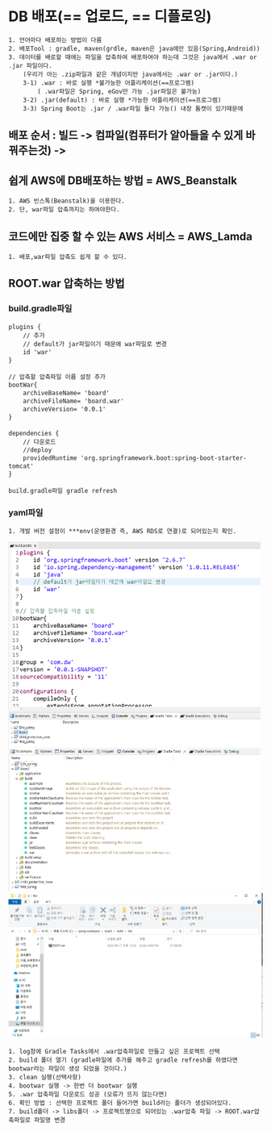 # DB 배포(== 업로드, == 디플로잉)

```
1. 언어마다 배포하는 방법이 다름
2. 배포Tool : gradle, maven(grdle, maven은 java에만 있음(Spring,Android))
3. 데이터를 배로할 때에는 파일을 압축하여 배포하여야 하는데 그것은 java에서 .war or .jar 파일이다.
    (우리가 아는 .zip파일과 같은 개념이지만 java에서는 .war or .jar이다.)
    3-1) .war : 바로 실행 *불가능한 어플리케이션(==프로그램)
        ( .war파일은 Spring, eGov만 가능 .jar파일은 불가능)
    3-2) .jar(default) : 바로 실행 *가능한 어플리케이션(==프로그램)
    3-3) Spring Boot는 .jar / .war파일 둘다 가능() 내장 톰캣이 있기때문에

```

## 배포 순서 : 빌드 -> 컴파일(컴퓨터가 알아들을 수 있게 바꿔주는것) ->

## 쉽게 AWS에 DB배포하는 방법 = AWS_Beanstalk

```
1. AWS 빈스톡(Beanstalk)을 이용한다.
2. 단, war파일 압축까지는 하여야한다.
```

## 코드에만 집중 할 수 있는 AWS 서비스 = AWS_Lamda

```
1. 배포,war파일 압축도 쉽게 할 수 있다.
```

## ROOT.war 압축하는 방법

### build.gradle파일

```
plugins {
    // 추가
	// default가 jar파일이기 때문에 war파일로 변경
	id 'war'
}

// 압축할 압축파일 이름 설정 추가
bootWar{
	archiveBaseName= 'board'
	archiveFileName= 'board.war'
	archiveVersion= '0.0.1'
}

dependencies {
    // 다운로드
	//deploy
	providedRuntime 'org.springframework.boot:spring-boot-starter-tomcat'
}

build.gradle파일 gradle refresh
```

### yaml파일

```
1. 개발 버전 설정이 ***env(운영환경 즉, AWS RDS로 연결)로 되어있는지 확인.
```

<img src="./war압축 설정 image/DB배포1.PNG" width= 500px; alt="" />
<img src="./war압축 설정 image/DB배포2.PNG" width= 500px; alt="" />
<img src="./war압축 설정 image/DB배포3.PNG" width= 800px; alt="" />

```
1. log창에 Gradle Tasks에서 .war압축파일로 만들고 싶은 프로젝트 선택
2. build 폴더 열기 (gradle파일에 추가를 해주고 gradle refresh를 하였다면 bootwar라는 파일이 생성 되었을 것이다.)
3. clean 실행(선택사항)
4. bootwar 실행 -> 한번 더 bootwar 실행
5. .war 압축파일 다운로드 성공 (오류가 뜨지 않는다면)
6. 확인 방법 : 선택한 프로젝트 폴더 들어가면 build라는 폴더가 생성되어있다.
7. build폴더 -> libs폴더 -> 프로젝트명으로 되어있는 .war압축 파일 -> ROOT.war압축파일로 파일명 변경
```
